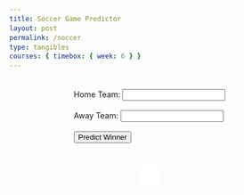 ```yaml
--- 
title: Soccer Game Predictor
layout: post
permalink: /soccer
type: tangibles
courses: { timebox: { week: 6 } }
---
```


<body style="background-image: url('images/soccer.webp'); background-size: cover;">
    <form id="soccerForm" style="background: rgba(255, 255, 255, 0.8); padding: 20px; border-radius: 10px; width: fit-content; margin: auto;">
        <label for="team1">Home Team:</label>
        <input type="text" id="team1" name="team1" required><br><br>
        <label for="team2">Away Team:</label>
        <input type="text" id="team2" name="team2" required><br><br>
        <button type="button" onclick="predictWinner()">Predict Winner</button>
    </form>
    <div id="result" style="background: rgba(255, 255, 255, 0.9); padding: 20px; border-radius: 10px; width: fit-content; margin: 20px auto; text-align: center; position: relative;"></div>
<script>
function predictWinner() {
    var form = document.getElementById('soccerForm');
    var team1 = document.getElementById('team1').value;
    var team2 = document.getElementById('team2').value;
    var resultDiv = document.getElementById('result');
    // Prepare data as JSON
    var data = {
        "team1": team1,
        "team2": team2
    };
    // Send the data to the backend API
    fetch('http://localhost:8086/api/soccer/predict', {
        method: 'POST',
        headers: {
            'Content-Type': 'application/json',
            'Accept': 'application/json'
        },
        body: JSON.stringify(data)
    })
    .then(response => response.json())
    .then(data => {
        // Find the team with the higher win rate
        var winningTeam = Object.keys(data).reduce((a, b) => data[a] > data[b] ? a : b);
        // Update the header
        resultDiv.innerHTML = '<h2 style="margin-bottom: 20px;">Predicted Winner</h2>'; // Maintain spacing between text and images
        // Create a container for the crown and flag images with added margin-top
        var imagesContainer = '<div style="position: relative; display: inline-block; margin-top: 100px;">'; // Move the container down by 100 pixels
        imagesContainer += '<img src="images/crown.png" alt="Crown" style="width: 250px; height: auto; position: absolute; left: 50%; transform: translateX(-50%); top: -125px; z-index: 2;"/>';
        // Adjust the image source to match the path to the winning team's flag
        var imgSrc = 'images/Nations/' + winningTeam + '.png'; // Construct the path to the flag image
        // Flag image placed in the container
        imagesContainer += '<img src="' + imgSrc + '" alt="Flag of ' + winningTeam + '" style="width: 400px; height: auto; display: block; z-index: 1;"/>';
        imagesContainer += '</div>';
        // Display the container in the result div
        resultDiv.innerHTML += imagesContainer;
        resultDiv.innerHTML += '<p>' + winningTeam + ' wins with ' + data[winningTeam].toFixed(4) + '% win rate!</p>'; // Display winning team and win rate
        for (var team in data) {
            var winRate = data[team].toFixed(4); // Display win rate to four decimal places
            resultDiv.innerHTML += '<p>' + team + ': ' + winRate + '%</p>'; // Display win rate for each team
        }
    })
    .catch(error => {
        console.error('Error:', error);
    });
}
</script>

